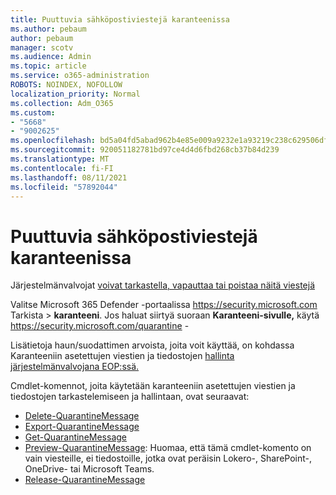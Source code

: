 ```yaml
---
title: Puuttuvia sähköpostiviestejä karanteenissa
ms.author: pebaum
author: pebaum
manager: scotv
ms.audience: Admin
ms.topic: article
ms.service: o365-administration
ROBOTS: NOINDEX, NOFOLLOW
localization_priority: Normal
ms.collection: Adm_O365
ms.custom:
- "5668"
- "9002625"
ms.openlocfilehash: bd5a04fd5abad962b4e85e009a9232e1a93219c238c629506df5cfb034453df2
ms.sourcegitcommit: 920051182781bd97ce4d4d6fbd268cb37b84d239
ms.translationtype: MT
ms.contentlocale: fi-FI
ms.lasthandoff: 08/11/2021
ms.locfileid: "57892044"
---
```

# <a name="missing-emails-in-quarantine"></a>Puuttuvia sähköpostiviestejä karanteenissa

Järjestelmänvalvojat [voivat tarkastella, vapauttaa tai poistaa näitä viestejä](https://docs.microsoft.com/microsoft-365/security/office-365-security/manage-quarantined-messages-and-files)

Valitse Microsoft 365 Defender -portaalissa <https://security.microsoft.com> Tarkista  \> **karanteeni**. Jos haluat siirtyä suoraan **Karanteeni-sivulle,** käytä <https://security.microsoft.com/quarantine> -  

Lisätietoja haun/suodattimen arvoista, joita voit käyttää, on kohdassa Karanteeniin asetettujen viestien ja tiedostojen [hallinta järjestelmänvalvojana EOP:ssä.](https://docs.microsoft.com/microsoft-365/security/office-365-security/manage-quarantined-messages-and-files)

Cmdlet-komennot, joita käytetään karanteeniin asetettujen viestien ja tiedostojen tarkastelemiseen ja hallintaan, ovat seuraavat:

- [Delete-QuarantineMessage](https://docs.microsoft.com/powershell/module/exchange/delete-quarantinemessage)
- [Export-QuarantineMessage](https://docs.microsoft.com/powershell/module/exchange/export-quarantinemessage)
- [Get-QuarantineMessage](https://docs.microsoft.com/powershell/module/exchange/get-quarantinemessage)
- [Preview-QuarantineMessage](https://docs.microsoft.com/powershell/module/exchange/preview-quarantinemessage): Huomaa, että tämä cmdlet-komento on vain viesteille, ei tiedostoille, jotka ovat peräisin Lokero-, SharePoint-, OneDrive- tai Microsoft Teams.
- [Release-QuarantineMessage](https://docs.microsoft.com/powershell/module/exchange/release-quarantinemessage)
